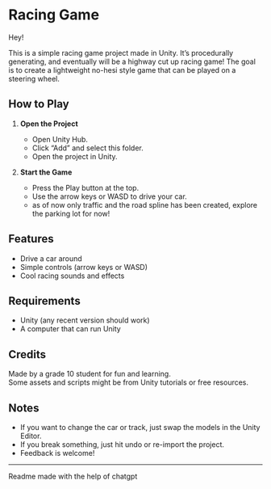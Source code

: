 # Racing Game

Hey!

This is a simple racing game project made in Unity. It’s procedurally generating, and eventually will be a highway cut up racing game! The goal is to create a lightweight no-hesi style game that can be played on a steering wheel.

## How to Play

1. **Open the Project**  
   - Open Unity Hub.
   - Click “Add” and select this folder.
   - Open the project in Unity.

2. **Start the Game**  
   - Press the Play button at the top.
   - Use the arrow keys or WASD to drive your car.
   - as of now only traffic and the road spline has been created, explore the parking lot for now!

## Features

- Drive a car around
- Simple controls (arrow keys or WASD)
- Cool racing sounds and effects

## Requirements

- Unity (any recent version should work)
- A computer that can run Unity

## Credits

Made by a grade 10 student for fun and learning.  
Some assets and scripts might be from Unity tutorials or free resources.

## Notes

- If you want to change the car or track, just swap the models in the Unity Editor.
- If you break something, just hit undo or re-import the project.
- Feedback is welcome!

---

Readme made with the help of chatgpt